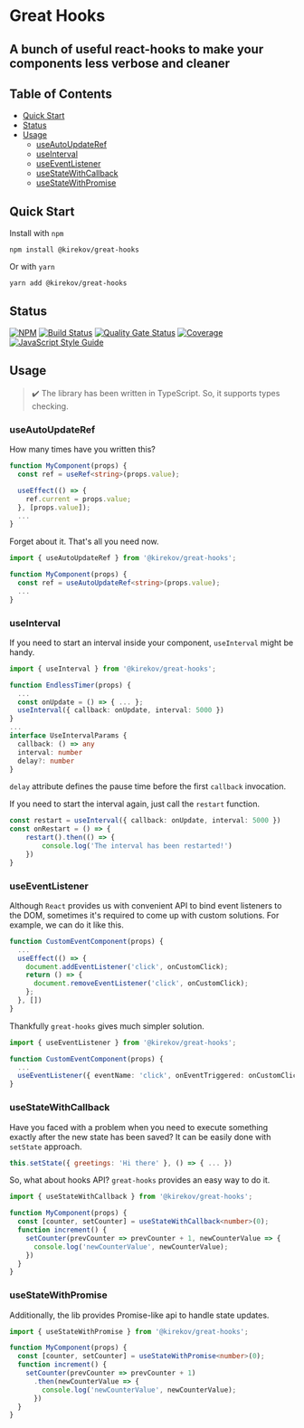 # Great Hooks

## A bunch of useful react-hooks to make your components less verbose and cleaner

## Table of Contents
* [Quick Start](#quick-start)
* [Status](#status)
* [Usage](#usage)
  * [useAutoUpdateRef](#useautoupdateref)
  * [useInterval](#useinterval)
  * [useEventListener](#useeventlistener)
  * [useStateWithCallback](#usestatewithcallback)
  * [useStateWithPromise](#usestatewithpromise)

## Quick Start
Install with `npm`
```shell script
npm install @kirekov/great-hooks
```
Or with `yarn`
```shell script
yarn add @kirekov/great-hooks
```

## Status
[![NPM](https://img.shields.io/npm/v/@kirekov/great-hooks)](https://www.npmjs.com/package/@kirekov/great-hooks)
[![Build Status](https://travis-ci.com/SimonHarmonicMinor/great-hooks.svg?branch=master)](https://travis-ci.com/SimonHarmonicMinor/great-hooks)
[![Quality Gate Status](https://sonarcloud.io/api/project_badges/measure?project=SimonHarmonicMinor_great-hooks&metric=alert_status)](https://sonarcloud.io/dashboard?id=SimonHarmonicMinor_great-hooks)
[![Coverage](https://sonarcloud.io/api/project_badges/measure?project=SimonHarmonicMinor_great-hooks&metric=coverage)](https://sonarcloud.io/dashboard?id=SimonHarmonicMinor_great-hooks)
[![JavaScript Style Guide](https://img.shields.io/badge/code_style-standard-brightgreen.svg)](https://standardjs.com)

## Usage

> :heavy_check_mark: The library has been written in TypeScript. So, it supports types checking.

### useAutoUpdateRef
How many times have you written this?
```typescript
function MyComponent(props) {
  const ref = useRef<string>(props.value);

  useEffect(() => {
    ref.current = props.value;
  }, [props.value]);
  ...
}
```
Forget about it. That's all you need now.
```typescript
import { useAutoUpdateRef } from '@kirekov/great-hooks';

function MyComponent(props) {
  const ref = useAutoUpdateRef<string>(props.value);
  ...
}
```

### useInterval
If you need to start an interval inside your component, `useInterval` might be handy.

```typescript
import { useInterval } from '@kirekov/great-hooks';

function EndlessTimer(props) {
  ...
  const onUpdate = () => { ... };
  useInterval({ callback: onUpdate, interval: 5000 })
}
...
interface UseIntervalParams {
  callback: () => any
  interval: number
  delay?: number
}
```

`delay` attribute defines the pause time before the first `callback` invocation.

If you need to start the interval again, just call the `restart` function.

```typescript
const restart = useInterval({ callback: onUpdate, interval: 5000 })
const onRestart = () => {
    restart().then(() => {
        console.log('The interval has been restarted!')
    })
}
```


### useEventListener
Although `React` provides us with convenient API to bind event listeners to the DOM,
sometimes it's required to come up with custom solutions. For example, we can do it like this.

```typescript
function CustomEventComponent(props) {
  ...
  useEffect(() => {
    document.addEventListener('click', onCustomClick);
    return () => {
      document.removeEventListener('click', onCustomClick);
    };
  }, [])
}
```

Thankfully `great-hooks` gives much simpler solution.
```typescript
import { useEventListener } from '@kirekov/great-hooks';

function CustomEventComponent(props) {
  ...
  useEventListener({ eventName: 'click', onEventTriggered: onCustomClick, eventTarget: document });
}
```

### useStateWithCallback
Have you faced with a problem when you need to execute something exactly after the new state has been saved?
It can be easily done with `setState` approach.

```javascript
this.setState({ greetings: 'Hi there' }, () => { ... })
```
So, what about hooks API? `great-hooks` provides an easy way to do it.

```typescript
import { useStateWithCallback } from '@kirekov/great-hooks';

function MyComponent(props) {
  const [counter, setCounter] = useStateWithCallback<number>(0);
  function increment() {
    setCounter(prevCounter => prevCounter + 1, newCounterValue => {
      console.log('newCounterValue', newCounterValue);
    })
  }
}
```

### useStateWithPromise
Additionally, the lib provides Promise-like api to handle state updates.

```typescript
import { useStateWithPromise } from '@kirekov/great-hooks';

function MyComponent(props) {
  const [counter, setCounter] = useStateWithPromise<number>(0);
  function increment() {
    setCounter(prevCounter => prevCounter + 1)
      .then(newCounterValue => {
        console.log('newCounterValue', newCounterValue);
      })
  }
}
```
